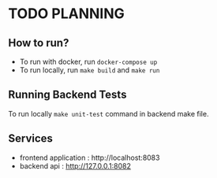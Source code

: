 # TODO PLANNING

## How to run?
- To run with docker, run `docker-compose up`
- To run locally, run `make build` and `make run`
## Running Backend Tests
To run locally `make unit-test` command in backend make file.

## Services
- frontend application : http://localhost:8083
- backend api : http://127.0.0.1:8082
